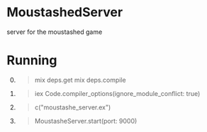 # MoustashedServer
server for the moustashed game

# Running
0. > mix deps.get
   > mix deps.compile
1.  > iex
    > Code.compiler_options(ignore_module_conflict: true)
2. > c("moustashe_server.ex")
3. > MoustasheServer.start(port: 9000)
